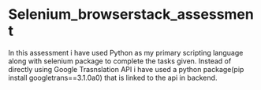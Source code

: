 # Selenium_browserstack_assessment
In this assessment i have used Python as my primary scripting language along with selenium package to complete the tasks given.
Instead of directly using Google Trasnslation API i have used a python package(pip install googletrans==3.1.0a0) that is linked to the api in backend. 
